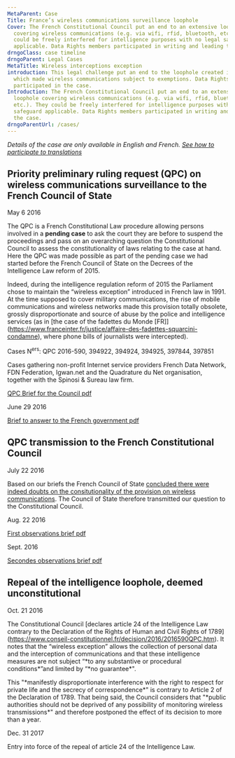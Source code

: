 ```yaml
---
MetaParent: Case
Title: France’s wireless communications surveillance loophole
Cover: The French Constitutional Council put an end to an extensive loophole
  covering wireless communications (e.g. via wifi, rfid, bluetooth, etc.). They
  could be freely interfered for intelligence purposes with no legal safeguard
  applicable. Data Rights members participated in writing and leading the case.
drngoClass: case timeline
drngoParent: Legal Cases
MetaTitle: Wireless interceptions exception
introduction: This legal challenge put an end to the loophole created in 1991
  which made wireless communications subject to exemptions. Data Rights members
  participated in the case.
Introduction: The French Constitutional Council put an end to an extensive
  loophole covering wireless communications (e.g. via wifi, rfid, bluetooth,
  etc.). They could be freely interfered for intelligence purposes with no legal
  safeguard applicable. Data Rights members participated in writing and leading
  the case.
drngoParentUrl: /cases/
---
```

*Details of the case are only available in English and French. [See how to participate to translations](/action/translate/)*

## Priority preliminary ruling request (QPC) on wireless communications surveillance to the French Council of State

<div class="event-date">May 6 2016</div>

The QPC is a French Constitutional Law procedure allowing persons involved in a **pending case** to ask the court they are before to suspend the proceedings and pass on an overarching question the Constitutional Council to assess the constitutionality of laws relating to the case at hand. Here the QPC was made possible as part of the pending case we had started before the French Council of State on the Decrees of the Intelligence Law reform of 2015.

Indeed, during the intelligence regulation reform of 2015 the Parliament chose to maintain the “wireless exception” introduced in French law in 1991. At the time supposed to cover military communications, the rise of mobile communications and wireless networks made this provision totally obsolete, grossly disproportionate and source of abuse by the police and intelligence services (as in \[the case of the fadettes du Monde [FR]](https://www.franceinter.fr/justice/affaire-des-fadettes-squarcini-condamne), where phone bills of journalists were intercepted).

Cases N<sup>ers</sup>: QPC 2016-590, 394922, 394924, 394925, 397844, 397851

Cases gathering non-profit Internet service providers French Data Network, FDN Federation, Igwan.net and  the Quadrature du Net organisation, together with the Spinosi & Sureau law firm.

<a href="https://data.datarights.ngo/s/jdmn3x8oscs97xb/download" class="attachment document">
<!-- <img src="/assets/image.jpg" alt=" "> -->
<p class="filename">QPC Brief for the Council
<span class="filetype pdf">pdf</span></p>
</a>

<div class="event-date">June 29 2016</div>

<a class="attachment document" href="https://data.datarights.ngo/s/8ksY5azEyFxLq7e/download">
<!-- <img src="/assets/image.jpg" alt=" "> -->
<p class="filename">Brief to answer to the French government
<span class="filetype pdf">pdf</span></p>
</a>

## QPC transmission to the French Constitutional Council

<div class="event-date">July 22 2016</div>

Based on our briefs the French Council of State [concluded there were indeed doubts on the consitutionality of the provision on wireless communications](https://www.conseil-etat.fr/fr/arianeweb/CE/decision/2016-07-22/394922). The Council of State therefore transmitted our question to the Constitutional Council[](http://www.conseil-etat.fr/fr/arianeweb/CE/decision/2016-07-22/394922).

<div class="event-date">Aug. 22 2016</div>

<a class="attachment document" href="https://data.datarights.ngo/s/M8wsnrEwXoQcbim/download">
<!-- <img src="/assets/image.jpg" alt=" "> -->
<p class="filename">First observations brief
<span class="filetype pdf">pdf</span></p>
</a>

<div class="event-date">Sept. 2016</div>

<a class="attachment document" href="https://data.datarights.ngo/s/kjpLotJaSP4SmJ3/download">
<!-- <img src="/assets/image.jpg" alt=" "> -->
<p class="filename">Secondes observations brief
<span class="filetype pdf">pdf</span></p>
</a>

## Repeal of the intelligence loophole, deemed unconstitutional

<div class="event-date">Oct. 21 2016</div>

The Constitutional Council \[declares article 24 of the Intelligence Law contrary to the Declaration of the Rights of Human and Civil Rights of 1789] (https://www.conseil-constitutionnel.fr/decision/2016/2016590QPC.htm). It notes that the “wireless exception” allows the collection of personal data and the interception of communications and that these intelligence measures are not subject “\*to any substantive or procedural conditions\*”and limited by “\*no guarantee\*".

This "\*manifestly disproportionate interference with the right to respect for private life and the secrecy of correspondence\*" is contrary to Article 2 of the Declaration of 1789. That being said, the Council considers that "\*public authorities should not be deprived of any possibility of monitoring wireless transmissions\*" and therefore postponed the effect of its decision to more than a year.

<div class="event-date">Dec. 31 2017</div>

Entry into force of the repeal of article 24 of the Intelligence Law.